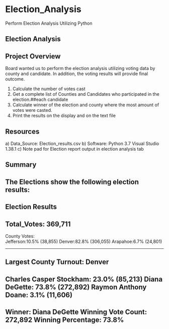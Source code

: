 # Election_Analysis
Perform Election Analysis Utilizing Python
## Election Analysis
## Project Overview
Board wanted us to perform the election analysis utilizing voting data by county and candidate. In addition, the voting results will provide final outcome.
1.	Calculate the number of votes cast
2.	Get a complete list of Counties and Candidates who participated in the election.##each candidate
3.	Calculate winner of the election and county where the most amount of votes were casted.
4.	Print the results on the display and on the text file
## Resources
a)	Data_Source: Election_results.csv
b)	Software: Python 3.7 Visual Studio 1.38.1
c)	Note pad for Election report output in election analysis tab
## Summary
The Elections show the following election results:
------------------------
Election Results          
-------------------------
Total_Votes: 369,711
-------------------------
                          
County Votes:             
Jefferson:10.5% (38,855)
Denver:82.8% (306,055)
Arapahoe:6.7% (24,801)

----------------------
Largest County Turnout: Denver 
----------------------
Charles Casper Stockham: 23.0% (85,213)
Diana DeGette: 73.8% (272,892)
Raymon Anthony Doane: 3.1% (11,606)
-------------------------
Winner: Diana DeGette
Winning Vote Count: 272,892
Winning Percentage: 73.8%
-------------------------
